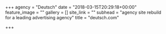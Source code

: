 +++
agency = "Deutsch"
date = "2018-03-15T20:29:18+00:00"
feature_image = ""
gallery = []
site_link = ""
subhead = "agency site rebuild for a leading advertising agency"
title = "deutsch.com"

+++
